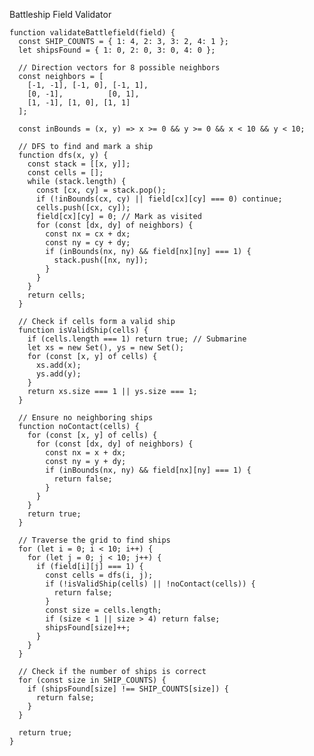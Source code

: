 Battleship Field Validator

    function validateBattlefield(field) {
      const SHIP_COUNTS = { 1: 4, 2: 3, 3: 2, 4: 1 };
      let shipsFound = { 1: 0, 2: 0, 3: 0, 4: 0 };
    
      // Direction vectors for 8 possible neighbors
      const neighbors = [
        [-1, -1], [-1, 0], [-1, 1],
        [0, -1],          [0, 1],
        [1, -1], [1, 0], [1, 1]
      ];
    
      const inBounds = (x, y) => x >= 0 && y >= 0 && x < 10 && y < 10;
    
      // DFS to find and mark a ship
      function dfs(x, y) {
        const stack = [[x, y]];
        const cells = [];
        while (stack.length) {
          const [cx, cy] = stack.pop();
          if (!inBounds(cx, cy) || field[cx][cy] === 0) continue;
          cells.push([cx, cy]);
          field[cx][cy] = 0; // Mark as visited
          for (const [dx, dy] of neighbors) {
            const nx = cx + dx;
            const ny = cy + dy;
            if (inBounds(nx, ny) && field[nx][ny] === 1) {
              stack.push([nx, ny]);
            }
          }
        }
        return cells;
      }
    
      // Check if cells form a valid ship
      function isValidShip(cells) {
        if (cells.length === 1) return true; // Submarine
        let xs = new Set(), ys = new Set();
        for (const [x, y] of cells) {
          xs.add(x);
          ys.add(y);
        }
        return xs.size === 1 || ys.size === 1;
      }
    
      // Ensure no neighboring ships
      function noContact(cells) {
        for (const [x, y] of cells) {
          for (const [dx, dy] of neighbors) {
            const nx = x + dx;
            const ny = y + dy;
            if (inBounds(nx, ny) && field[nx][ny] === 1) {
              return false;
            }
          }
        }
        return true;
      }
    
      // Traverse the grid to find ships
      for (let i = 0; i < 10; i++) {
        for (let j = 0; j < 10; j++) {
          if (field[i][j] === 1) {
            const cells = dfs(i, j);
            if (!isValidShip(cells) || !noContact(cells)) {
              return false;
            }
            const size = cells.length;
            if (size < 1 || size > 4) return false;
            shipsFound[size]++;
          }
        }
      }
    
      // Check if the number of ships is correct
      for (const size in SHIP_COUNTS) {
        if (shipsFound[size] !== SHIP_COUNTS[size]) {
          return false;
        }
      }
    
      return true;
    }
